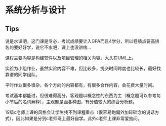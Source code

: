 # 系统分析与设计

## Tips

说是水课吧，这门课是专必，考试成绩要计入GPA而且4学分，所以卷绩点要高排名的要好好学，说它不水吧，课上也没讲啥...

课程主要内容是构建软件以及项目管理的相关内容。大头在UML上。

实验为小组作业，虽然实验内容不难，但比较多，提交时间跨度也比较长，最好找靠谱的同学组队。

平时作业很多很杂，各个方向的内容都有，有很多合作内容，会花费大量时间。

考试基本都能过，但很难得高分，客观题以概念性的东西为主（概念题可以参考每小节后的名词解释），主观题是画各种图，有分值较大的综合分析题。

19级c老师上课的风格会让学生找不到课程重点（很容易跑偏外加碎碎念的说话方式），因此如果是分到c老师班上最好自学。此外c老师上课非常爱抽问。
